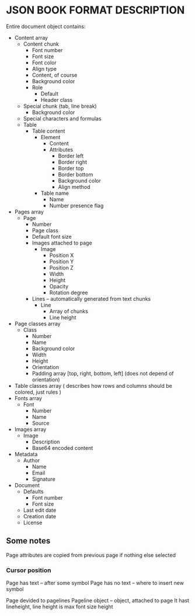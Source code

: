 # JSON BOOK FORMAT DESCRIPTION

Entire document object contains:
*	Content array
    *	Content chunk 
        *	Font number
        *	Font size
        *	Font color
        *	Align type
        *	Content, of course
        *	Background color
        *	Role
            *	Default
            *	Header class
    *	Special chunk (tab, line break)
        *	Background color
    *	Special characters and formulas
    *	Table
        *	Table content
            *	Element
                *	Content
                *	Attributes
                    *	Border left
                    *	Border right
                    *	Border top
                    *	Border bottom
                    *	Background color
                    *	Align method
             *	Table name
                  *	Name
                  *	Number presence flag
*	Pages array
    *	Page
        *	Number
        *	Page class
        *	Default font size
        *	Images attached to page
            *	Image
                *	Position X
                *	Position Y
                *	Position Z
                *	Width
                *	Height
                *	Opacity
                *	Rotation degree
        *	Lines – automatically generated from text chunks
            *	Line
                *	Array of chunks
                *	Line height
*	Page classes array
    *	Class
        *	Number
        *	Name
        *	Background color
        *	Width
        *	Height
        *	Orientation
        *   Padding array [top, right, bottom, left] (does not depend of orientation)
*	Table classes array ( describes how rows and columns should be colored, just rules )
*	Fonts array
    *	Font
        *	Number 
        *	Name
        *	Source
*	Images array
    *	Image
        *	Description
        *	Base64 encoded content
*	Metadata
    *	Author
        *	Name
        *	Email
        *	Signature
*	Document
    *	Defaults
        *	Font number
        *	Font size
    *	Last edit date
    *	Creation date
    *	License 


## Some notes

Page attributes are copied from previous page if nothing else selected

### Cursor position
Page has text – after some symbol
Page has no text – where to insert new symbol

Page devided to pagelines
Pageline object – object, attached to page
It hast lineheight, line height is max font size height



